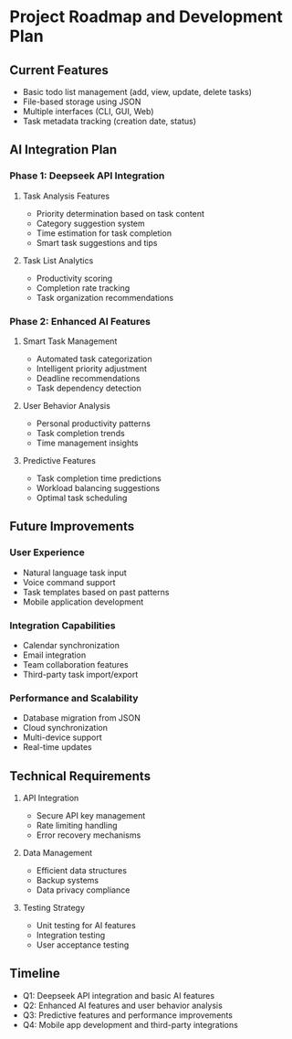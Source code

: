 # Project Roadmap and Development Plan

## Current Features
- Basic todo list management (add, view, update, delete tasks)
- File-based storage using JSON
- Multiple interfaces (CLI, GUI, Web)
- Task metadata tracking (creation date, status)

## AI Integration Plan

### Phase 1: Deepseek API Integration
1. Task Analysis Features
   - Priority determination based on task content
   - Category suggestion system
   - Time estimation for task completion
   - Smart task suggestions and tips

2. Task List Analytics
   - Productivity scoring
   - Completion rate tracking
   - Task organization recommendations

### Phase 2: Enhanced AI Features
1. Smart Task Management
   - Automated task categorization
   - Intelligent priority adjustment
   - Deadline recommendations
   - Task dependency detection

2. User Behavior Analysis
   - Personal productivity patterns
   - Task completion trends
   - Time management insights

3. Predictive Features
   - Task completion time predictions
   - Workload balancing suggestions
   - Optimal task scheduling

## Future Improvements

### User Experience
- Natural language task input
- Voice command support
- Task templates based on past patterns
- Mobile application development

### Integration Capabilities
- Calendar synchronization
- Email integration
- Team collaboration features
- Third-party task import/export

### Performance and Scalability
- Database migration from JSON
- Cloud synchronization
- Multi-device support
- Real-time updates

## Technical Requirements
1. API Integration
   - Secure API key management
   - Rate limiting handling
   - Error recovery mechanisms

2. Data Management
   - Efficient data structures
   - Backup systems
   - Data privacy compliance

3. Testing Strategy
   - Unit testing for AI features
   - Integration testing
   - User acceptance testing

## Timeline
- Q1: Deepseek API integration and basic AI features
- Q2: Enhanced AI features and user behavior analysis
- Q3: Predictive features and performance improvements
- Q4: Mobile app development and third-party integrations